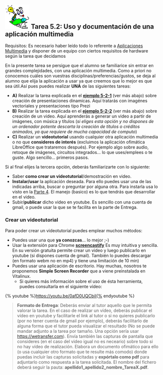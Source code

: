 ## <img src="img/Logobombilla.png" width="80"> Tarea 5.2: Uso y documentación de una aplicación multimedia

Requisitos: Es necesario haber leído todo lo referente a  [Aplicaciones Multimedia](aplicaciones_multimedia.md) y disponer de un equipo con ciertos requisitos de hardware según la tarea que decidamos

En la presente tarea se persigue que el alumno se familiarice sin entrar en grandes complejidades, con una aplicación multimedia. Como a priori no conocemos cuáles son vuestras disciplinas/preferencias/gustos, se deja al alumno que elija la aplicación a usar ya que creemos que lo mejor es que sea útil.Así pues puedes realizar **UNA** de las siguientes tareas:

-  **A)** Realizar la tarea explicada en el [**ejemplo 5-2-1**](http://wiki.vitalinux.educa.aragon.es/index.php/Curso_Aularagon/ejemplo6-2-1) (ver más abajo) sobre creación de presentaciones dinamicas. Aquí tratarás con imagénes vectoriales y presentaciones tipo Prezi
-  **B)** Realizar la tarea explicada en el [**ejemplo 5-2-2**](http://wiki.vitalinux.educa.aragon.es/index.php/Curso_Aularagon/ejemplo6-2-2) (ver más abajo) sobre creación de un video. Aquí aprenderás a generar un video a partir de imágenes, con música y títulos (*si eliges esta opción y no dispones de un ordenador potente descarta la creación de títulos o créditos animados, ya que requiere de mucha capacidad de computo*)
-  **C)** Realizar un **videotutorial** usando cualquier otra aplicación multimedia o no que **consideres de interés** (excluimos la aplicación ofimática LibreOffice que trataremos después). Por ejemplo algo sobre audio, retoque de imágenes, circuitos integrados... lo que uses/emplees o te guste. Algo sencillo... primeros pasos.

Si al final elijes la tercera opción, deberás familiarizarte con lo siguiente:
-  Saber **como crear un videotutorial**/demostración en video.
-  **Instalar/usar** la aplicación deseada. Para ello puedes usar una de las indicadas arriba, buscar o preguntar por alguna otra. Para instarla usa lo visto en la [Parte 4](parte_4_gestion_del_software_en_vitalinux.md). El manejo (basico) es lo que tendrás que desarrollar en el video.
-  Subir/**publicar** dicho video en youtube. Es sencillo con una cuenta de gmail, o puede usar la que se te facilita en la parte de Entrega.

### Crear un videotutorial

Para poder crear un  videotutorial puedes emplear muchos métodos:

-  Puedes usar una que **ya conozcas**... lo mejor ;-)
-  Usar la extensión para Chrome [**screencastify**](https://chrome.google.com/webstore/detail/screencastify-screen-vide/mmeijimgabbpbgpdklnllpncmdofkcpn) Es muy intuitiva y sencilla. En su versión gratuita permite crear un video y luego publicarlo en youtube (si dispones cuenta de gmail). También lo puedes descargar (en formato webm no en mp4) y tiene una limitación de 10 min)
-  Puedes usar una aplicación de escritorio. Hay muchas, nosotros te proponemos **Simple Screen Recorder** que a viene preinstalada en Vitalinux.
    -  Si quieres más información sobre el uso de ésta herramienta, puedes consultarla en el siguiente vídeo:

{% youtube %}https://youtu.be/0afD0UQCbiI{% endyoutube %}

> **Formato de Entrega**: Deberás enviar al tutor aquello que le permita valorar la tarea. En el caso de realizar un vídeo, deberás publicar el vídeo en youtube y facilitarle el link al tutor o si no quieres publicarlo (por no tener cuenta de gmail por ejemplo), deberás facilitarlo de alguna forma que el tutor pueda visualizar el resultado (No se puede mandar adjunto a la tarea por tamaño. Una opción sería usar https://wetransfer.com). Envía también las capturas de pantalla que consideres (en el caso del video igual no es neceario) sobre todo si no hay vídeo de realización. Elabora un documento ofimático para ello (o usa cualquier otro formato que te resulte más comodo) donde puedas incluir las capturas solicitadas y **expórtalo como pdf** para adjuntarlo como respuesta a la tarea solicitada. El nombre del fichero deberá seguir la pauta: **apellido1\_apellido2\_nombre\_TareaX.pdf**.